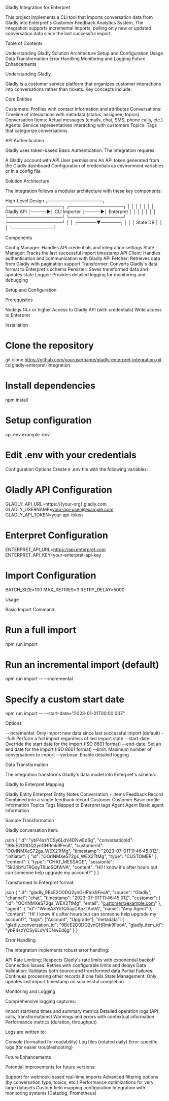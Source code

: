 Gladly Integration for Enterpret

This project implements a CLI tool that imports conversation data from Gladly into Enterpret's Customer Feedback Analytics System. The integration supports incremental imports, pulling only new or updated conversation data since the last successful import.

Table of Contents

Understanding Gladly
Solution Architecture
Setup and Configuration
Usage
Data Transformation
Error Handling
Monitoring and Logging
Future Enhancements

Understanding Gladly

Gladly is a customer service platform that organizes customer interactions into conversations rather than tickets. Key concepts include:

Core Entities

Customers: Profiles with contact information and attributes
Conversations: Timeline of interactions with metadata (status, assignee, topics)
Conversation Items: Actual messages (emails, chat, SMS, phone calls, etc.)
Agents: Service representatives interacting with customers
Topics: Tags that categorize conversations

API Authentication

Gladly uses token-based Basic Authentication. The integration requires:

A Gladly account with API User permissions
An API token generated from the Gladly dashboard
Configuration of credentials as environment variables or in a config file

Solution Architecture

The integration follows a modular architecture with these key components:

High-Level Design
┌─────────────────┐      ┌─────────────────┐      ┌─────────────────┐
│                 │      │                 │      │                 │
│  Gladly API     │─────▶│  CLI Importer   │─────▶│  Enterpret      │
│                 │      │                 │      │                 │
└─────────────────┘      └─────────────────┘      └─────────────────┘
                                 │
                                 │
                          ┌──────▼──────┐
                          │             │
                          │  State DB   │
                          │             │
                          └─────────────┘


Components

Config Manager: Handles API credentials and integration settings
State Manager: Tracks the last successful import timestamp
API Client: Handles authentication and communication with Gladly API
Fetcher: Retrieves data from Gladly with pagination support
Transformer: Converts Gladly's data format to Enterpret's schema
Persister: Saves transformed data and updates state
Logger: Provides detailed logging for monitoring and debugging

Setup and Configuration

Prerequisites

Node.js 14.x or higher
Access to Gladly API (with credentials)
Write access to Enterpret

Installation

# Clone the repository
git clone https://github.com/yourusername/gladly-enterpret-integration.git
cd gladly-enterpret-integration

# Install dependencies
npm install

# Setup configuration
cp .env.example .env
# Edit .env with your credentials


Configuration Options
Create a .env file with the following variables:

# Gladly API Configuration
GLADLY_API_URL=https://{your-org}.gladly.com
GLADLY_USERNAME=your-api-user@example.com
GLADLY_API_TOKEN=your-api-token

# Enterpret Configuration
ENTERPRET_API_URL=https://api.enterpret.com
ENTERPRET_API_KEY=your-enterpret-api-key

# Import Configuration
BATCH_SIZE=100
MAX_RETRIES=3
RETRY_DELAY=5000


Usage

Basic Import Command

# Run a full import
npm run import

# Run an incremental import (default)
npm run import -- --incremental

# Specify a custom start date
npm run import -- --start-date="2023-01-01T00:00:00Z"


Options

--incremental: Only import new data since last successful import (default)
--full: Perform a full import regardless of last import state
--start-date: Override the start date for the import (ISO 8601 format)
--end-date: Set an end date for the import (ISO 8601 format)
--limit: Maximum number of conversations to import
--verbose: Enable detailed logging

Data Transformation

The integration transforms Gladly's data model into Enterpret's schema:

Gladly to Enterpret Mapping

Gladly Entity	Enterpret Entity	Notes
Conversation + Items	Feedback Record	Combined into a single feedback record
Customer	Customer	Basic profile information
Topics	Tags	Mapped to Enterpret tags
Agent	Agent	Basic agent information


Sample Transformation

Gladly conversation item:

json
{
  "id": "ybP4szYCSy6LdV4DNwEd6g",
  "conversationId": "9BcE2O0DQ2ynGHRmk9FeoA",
  "customerId": "OOrlNMXeS72gs_WEX2TtMg",
  "timestamp": "2023-07-01T11:46:45.01Z",
  "initiator": {
    "id": "OOrlNMXeS72gs_WEX2TtMg",
    "type": "CUSTOMER"
  },
  "content": {
    "type": "CHAT_MESSAGE",
    "sessionId": "5k04bYuTRGqyT6uoSQfWVA",
    "content": "Hi! I know it's after hours but can someone help upgrade my account?"
  }
}

Transformed to Enterpret format:

json
{
  "id": "gladly_9BcE2O0DQ2ynGHRmk9FeoA",
  "source": "Gladly",
  "channel": "chat",
  "timestamp": "2023-07-01T11:46:45.01Z",
  "customer": {
    "id": "OOrlNMXeS72gs_WEX2TtMg",
    "email": "customer@example.com"
  },
  "agent": {
    "id": "WmeA3Y51Q5ayCAaZ1AotIA",
    "name": "Amy Agent"
  },
  "content": "Hi! I know it's after hours but can someone help upgrade my account?",
  "tags": ["Account", "Upgrade"],
  "metadata": {
    "gladly_conversation_id": "9BcE2O0DQ2ynGHRmk9FeoA",
    "gladly_item_id": "ybP4szYCSy6LdV4DNwEd6g"
  }
}

Error Handling

The integration implements robust error handling:

API Rate Limiting: Respects Gladly's rate limits with exponential backoff
Connection Issues: Retries with configurable limits and delays
Data Validation: Validates both source and transformed data
Partial Failures: Continues processing other records if one fails
State Management: Only updates last import timestamp on successful completion

Monitoring and Logging

Comprehensive logging captures:

Import start/end times and summary metrics
Detailed operation logs (API calls, transformations)
Warnings and errors with contextual information
Performance metrics (duration, throughput)

Logs are written to:

Console (formatted for readability)
Log files (rotated daily)
Error-specific logs (for easier troubleshooting)

Future Enhancements

Potential improvements for future versions:

Support for webhook-based real-time imports
Advanced filtering options (by conversation type, topics, etc.)
Performance optimizations for very large datasets
Custom field mapping configuration
Integration with monitoring systems (Datadog, Prometheus)

